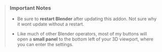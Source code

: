 > ### Important Notes
>
> - Be sure to **restart Blender** after updating this addon. Not sure why it wont update without a restart.
>
> - Like much of other Blender operators, most of my buttons will open a **small panel** to the bottom left of your 3D viewport, where you can enter the settings.
